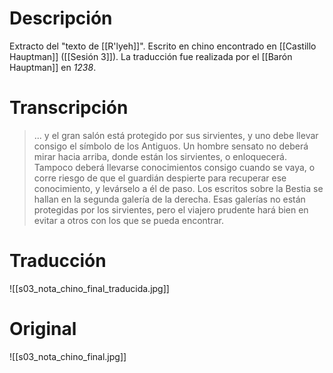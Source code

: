 # Descripción
Extracto del "texto de [[R'lyeh]]". Escrito en chino encontrado en [[Castillo Hauptman]] ([[Sesión 3]]).
La traducción fue realizada por el [[Barón Hauptman]] en *1238*.
# Transcripción
> ... y el gran salón está protegido por sus sirvientes, y uno debe llevar consigo el símbolo de los Antiguos. Un hombre sensato no deberá mirar hacia arriba, donde están los sirvientes, o enloquecerá.
> Tampoco deberá llevarse conocimientos consigo cuando se vaya, o corre riesgo de que el guardián despierte para recuperar ese conocimiento, y levárselo a él de paso.
> Los escritos sobre la Bestia se hallan en la segunda galería de la derecha. Esas galerías no están protegidas por los sirvientes, pero el viajero prudente hará bien en evitar a otros con los que se pueda encontrar.
# Traducción
![[s03_nota_chino_final_traducida.jpg]]
# Original
![[s03_nota_chino_final.jpg]]